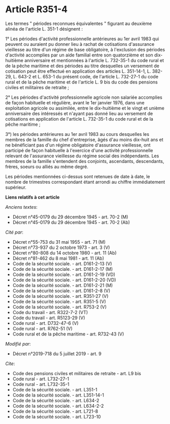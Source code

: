 # Article R351-4

Les termes " périodes reconnues équivalentes " figurant au deuxième alinéa de l'article L. 351-1 désignent :

1° Les périodes d'activité professionnelle antérieures au 1er avril 1983 qui peuvent ou auraient pu donner lieu à rachat de
cotisations d'assurance vieillesse au titre d'un régime de base obligatoire, à l'exclusion des périodes d'activité accomplies
par un aide familial entre son quatorzième et son dix-huitième anniversaire et mentionnées à l'article L. 732-35-1 du code
rural et de la pêche maritime et des périodes au titre desquelles un versement de cotisation peut être effectué en
application des articles L. 351-14-1, L. 382-29, L. 643-2 et L. 653-1 du présent code, de l'article L. 732-27-1 du code rural
et de la pêche maritime et de l'article L. 9 bis du code des pensions civiles et militaires de retraite ;

2° Les périodes d'activité professionnelle agricole non salariée accomplies de façon habituelle et régulière, avant le 1er
janvier 1976, dans une exploitation agricole ou assimilée, entre le dix-huitième et le vingt et unième anniversaire des
intéressés et n'ayant pas donné lieu au versement de cotisations en application de l'article L. 732-35-1 du code rural et de
la pêche maritime ;

3°) les périodes antérieures au 1er avril 1983 au cours desquelles les membres de la famille du chef d'entreprise, âgés d'au
moins dix-huit ans et ne bénéficiant pas d'un régime obligatoire d'assurance vieillesse, ont participé de façon habituelle à
l'exercice d'une activité professionnelle relevant de l'assurance vieillesse du régime social des indépendants. Les membres
de la famille s'entendent des conjoints, ascendants, descendants, frères, soeurs ou alliés au même degré.

Les périodes mentionnées ci-dessus sont retenues de date à date, le nombre de trimestres correspondant étant arrondi au
chiffre immédiatement supérieur.

**Liens relatifs à cet article**

_Anciens textes_:

  - Décret n°45-0179 du 29 décembre 1945 - art. 70-2 (M)
  - Décret n°45-0179 du 29 décembre 1945 - art. 70-2 (Ab)

_Cité par_:

  - Décret n°55-753 du 31 mai 1955 - art. 71 (M)
  - Décret n°73-937 du 2 octobre 1973 - art. 3 (V)
  - Décret n°80-808 du 14 octobre 1980 - art. 11 (Ab)
  - Décret n°81-462 du 8 mai 1981 - art. 11 (Ab)
  - Code de la sécurité sociale. - art. D161-2-13 (V)
  - Code de la sécurité sociale. - art. D161-2-17 (M)
  - Code de la sécurité sociale. - art. D161-2-19 (VD)
  - Code de la sécurité sociale. - art. D161-2-20 (VD)
  - Code de la sécurité sociale. - art. D161-2-21 (M)
  - Code de la sécurité sociale. - art. D161-2-8 (V)
  - Code de la sécurité sociale. - art. R351-27 (V)
  - Code de la sécurité sociale. - art. R351-5 (V)
  - Code de la sécurité sociale. - art. R753-2 (V)
  - Code du travail - art. R322-7-2 (VT)
  - Code du travail - art. R5123-29 (V)
  - Code rural - art. D732-47-6 (V)
  - Code rural - art. R762-51 (V)
  - Code rural et de la pêche maritime - art. R732-43 (V)

_Modifié par_:

  - Décret n°2019-718 du 5 juillet 2019 - art. 9

_Cite_:

  - Code des pensions civiles et militaires de retraite - art. L9 bis
  - Code rural - art. L732-27-1
  - Code rural - art. L732-35-1
  - Code de la sécurité sociale. - art. L351-1
  - Code de la sécurité sociale. - art. L351-14-1
  - Code de la sécurité sociale. - art. L634-2
  - Code de la sécurité sociale. - art. L634-2-2
  - Code de la sécurité sociale. - art. L721-8
  - Code de la sécurité sociale. - art. L723-10
